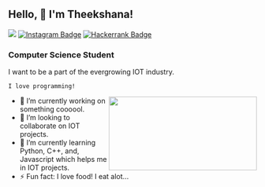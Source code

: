 ## Hello, 👋  I'm Theekshana! 
![](https://komarev.com/ghpvc/?username=saputhebeast&style=flat-square&color=orange) 
<a href="https://instagram.com/tab.a7" target="_blank" rel="noreferrer"><img src="https://img.shields.io/badge/-@tab.a7-8A3AB9?style=flat&logo=instagram&logoColor=white&link=https://instagram.com/tab.a7/" alt="Instagram Badge"></a>
<a href="https://hackerrank.com/MrBen_Bash" target="_blank" rel="noreferrer"><img src="https://img.shields.io/badge/-@MrBen_Bash-2EC866?style=flat&logo=hackerrank&logoColor=white&link=https://hackerrank.com/MrBen_Bash/" alt="Hackerrank Badge"></a>
### Computer Science Student

<p>I want to be a part of the evergrowing IOT industry.</p>
<p><code>I love programming!</code></p>
<img align="right" src="https://github.com/uannabi/-/blob/master/resource/HelloWorld.gif" width="300px" height="150px"/>


- 🔭 I’m currently working on something coooool.
- 👯 I’m looking to collaborate on IOT projects.
- 🌱 I’m currently learning Python, C++, and, Javascript which helps me in IOT projects.
- ⚡ Fun fact: I love food! I eat alot...
